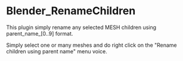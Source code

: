 # Blender_RenameChildren

This plugin simply rename any selected MESH children using parent_name_[0..9] format.

Simply select one or many meshes and do right click on the "Rename children using parent name" menu voice.